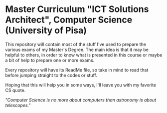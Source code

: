 # Master Curriculum "ICT Solutions Architect", Computer Science (University of Pisa)

This repository will contain most of the stuff I've used to prepare the various exams of my Master's Degree. 
The main idea is that it may be helpful to others, in order to know what is presented in this course or maybe a bit of help to prepare one or more exams.

Every repository will have its ReadMe file, so take in mind to read that before jumping straight to the codes or stuff.

Hoping that this will help you in some ways, I'll leave you with my favorite CS quote.

*"Computer Science is no more about computers than astronomy is about telescopes."*
